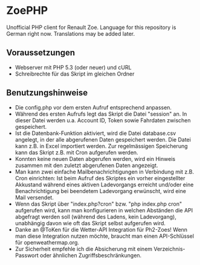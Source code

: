 # ZoePHP
Unofficial PHP client for Renault Zoe.
Language for this repository is German right now.
Translations may be added later.

## Voraussetzungen
* Webserver mit PHP 5.3 (oder neuer) und cURL
* Schreibrechte für das Skript im gleichen Ordner

## Benutzungshinweise
* Die config.php vor dem ersten Aufruf entsprechend anpassen.
* Während des ersten Aufrufs legt das Skript die Datei "session" an. In dieser Datei werden u.a. Account ID, Token sowie Fahrdaten zwischen gespeichert.
* Ist die Datenbank-Funktion aktiviert, wird die Datei database.csv angelegt, in der alle abgerufenen Daten gespeichert werden. Die Datei kann z.B. in Excel importiert werden. Zur regelmässigen Speicherung kann das Skript z.B. mit Cron aufgerufen werden.
* Konnten keine neuen Daten abgerufen werden, wird ein Hinweis zusammen mit den zuletzt abgerufenen Daten angezeigt.
* Man kann zwei einfache Mailbenachrichtigungen in Verbindung mit z.B. Cron einrichten: Ist beim Aufruf des Skriptes ein vorher eingestellter Akkustand während eines aktiven Ladevorgangs erreicht und/oder eine Benachrichtigung bei beendetem Ladevorgang erwünscht, wird eine Mail versendet.
* Wenn das Skript über "index.php?cron" bzw. "php index.php cron" aufgerufen wird, kann man konfigurieren in welchen Abständen die API abgefragt werden soll (während des Ladens, kein Ladevorgang), unabhängig davon wie oft das Skript selbst aufgerufen wird.
* Danke an @ToKen für die Wetter-API Integration für Ph2-Zoes! Wenn man diese Integration nutzen möchte, braucht man einen API-Schlüssel für openweathermap.org.
* Zur Sicherheit empfehle ich die Absicherung mit einem Verzeichnis-Passwort oder ähnlichen Zugriffsbeschränkungen.
